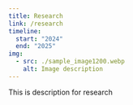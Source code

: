 ```yaml
---
title: Research
link: /research
timeline:
  start: "2024"
  end: "2025"
img:
  - src: ./sample_image1200.webp
    alt: Image description
---
```


This is description for research
